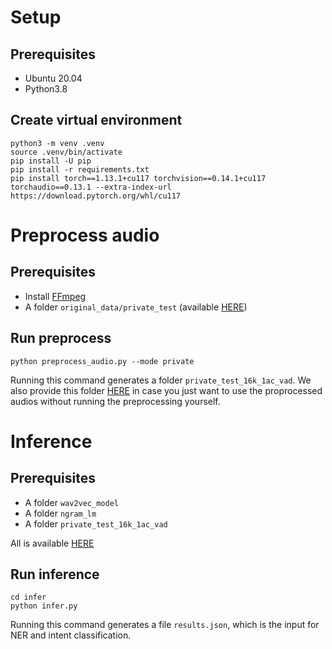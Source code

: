 # Setup
## Prerequisites
- Ubuntu 20.04
- Python3.8

## Create virtual environment
```shell
python3 -m venv .venv
source .venv/bin/activate
pip install -U pip
pip install -r requirements.txt
pip install torch==1.13.1+cu117 torchvision==0.14.1+cu117 torchaudio==0.13.1 --extra-index-url https://download.pytorch.org/whl/cu117
```

# Preprocess audio
## Prerequisites
* Install [FFmpeg](https://www.ffmpeg.org/)
* A folder `original_data/private_test` (available [HERE](https://drive.google.com/drive/folders/1NAceqPmkG-M-2NPDbhxbRTD9DKr8hTHu?usp=drive_link))
## Run preprocess
```shell
python preprocess_audio.py --mode private
```
Running this command generates a folder `private_test_16k_1ac_vad`. We also provide this folder [HERE](https://drive.google.com/drive/folders/1NAceqPmkG-M-2NPDbhxbRTD9DKr8hTHu?usp=drive_link) in case you just want to use the proprocessed audios without running the preprocessing yourself.
# Inference
## Prerequisites
* A folder `wav2vec_model`
* A folder `ngram_lm`
* A folder `private_test_16k_1ac_vad`

All is available [HERE](https://drive.google.com/drive/folders/1NAceqPmkG-M-2NPDbhxbRTD9DKr8hTHu?usp=drive_link)

## Run inference
```shell
cd infer
python infer.py
```

Running this command generates a file `results.json`, which is the input for NER and intent classification.